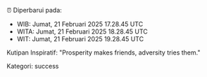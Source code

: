 ⏰ Diperbarui pada:
- WIB: Jumat, 21 Februari 2025 17.28.45 UTC
- WITA: Jumat, 21 Februari 2025 18.28.45 UTC
- WIT: Jumat, 21 Februari 2025 19.28.45 UTC

Kutipan Inspiratif:
"Prosperity makes friends, adversity tries them."


Kategori: success

